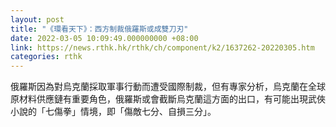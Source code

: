 ```yaml
---
layout: post
title: "《環看天下》：西方制裁俄羅斯或成雙刀刃"
date: 2022-03-05 10:09:49.000000000 +08:00
link: https://news.rthk.hk/rthk/ch/component/k2/1637262-20220305.htm
categories: rthk
---
```


俄羅斯因為對烏克蘭採取軍事行動而遭受國際制裁，但有專家分析，烏克蘭在全球原材料供應鏈有重要角色，俄羅斯或會截斷烏克蘭這方面的出口，有可能出現武俠小說的「七傷拳」情境，即「傷敵七分、自損三分」。
